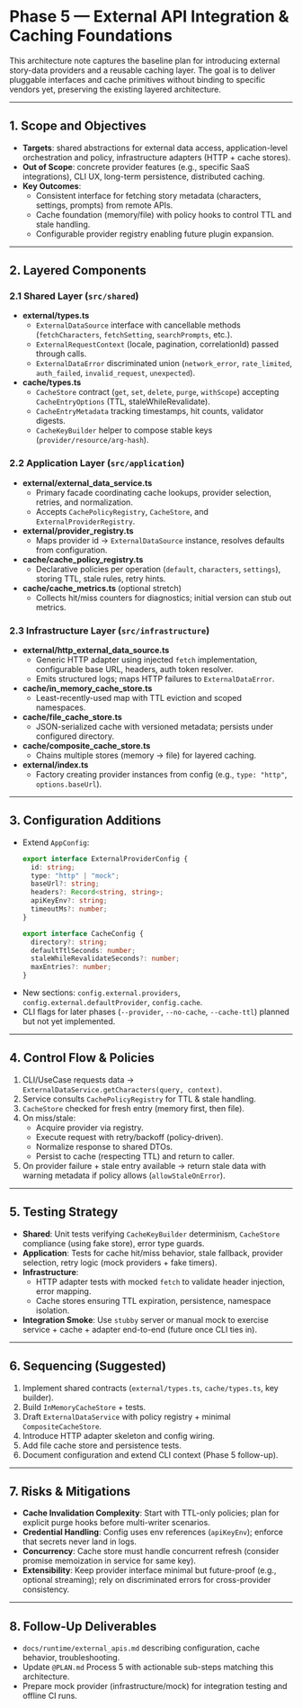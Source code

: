 # Phase 5 — External API Integration & Caching Foundations

This architecture note captures the baseline plan for introducing external story-data providers and a reusable caching layer. The goal is to deliver pluggable interfaces and cache primitives without binding to specific vendors yet, preserving the existing layered architecture.

---

## 1. Scope and Objectives
- **Targets**: shared abstractions for external data access, application-level orchestration and policy, infrastructure adapters (HTTP + cache stores).
- **Out of Scope**: concrete provider features (e.g., specific SaaS integrations), CLI UX, long-term persistence, distributed caching.
- **Key Outcomes**:
  - Consistent interface for fetching story metadata (characters, settings, prompts) from remote APIs.
  - Cache foundation (memory/file) with policy hooks to control TTL and stale handling.
  - Configurable provider registry enabling future plugin expansion.

---

## 2. Layered Components

### 2.1 Shared Layer (`src/shared`)
- **external/types.ts**
  - `ExternalDataSource` interface with cancellable methods (`fetchCharacters`, `fetchSetting`, `searchPrompts`, etc.).
  - `ExternalRequestContext` (locale, pagination, correlationId) passed through calls.
  - `ExternalDataError` discriminated union (`network_error`, `rate_limited`, `auth_failed`, `invalid_request`, `unexpected`).
- **cache/types.ts**
  - `CacheStore` contract (`get`, `set`, `delete`, `purge`, `withScope`) accepting `CacheEntryOptions` (TTL, staleWhileRevalidate).
  - `CacheEntryMetadata` tracking timestamps, hit counts, validator digests.
  - `CacheKeyBuilder` helper to compose stable keys (`provider/resource/arg-hash`).

### 2.2 Application Layer (`src/application`)
- **external/external_data_service.ts**
  - Primary facade coordinating cache lookups, provider selection, retries, and normalization.
  - Accepts `CachePolicyRegistry`, `CacheStore`, and `ExternalProviderRegistry`.
- **external/provider_registry.ts**
  - Maps provider id → `ExternalDataSource` instance, resolves defaults from configuration.
- **cache/cache_policy_registry.ts**
  - Declarative policies per operation (`default`, `characters`, `settings`), storing TTL, stale rules, retry hints.
- **cache/cache_metrics.ts** (optional stretch)
  - Collects hit/miss counters for diagnostics; initial version can stub out metrics.

### 2.3 Infrastructure Layer (`src/infrastructure`)
- **external/http_external_data_source.ts**
  - Generic HTTP adapter using injected `fetch` implementation, configurable base URL, headers, auth token resolver.
  - Emits structured logs; maps HTTP failures to `ExternalDataError`.
- **cache/in_memory_cache_store.ts**
  - Least-recently-used map with TTL eviction and scoped namespaces.
- **cache/file_cache_store.ts**
  - JSON-serialized cache with versioned metadata; persists under configured directory.
- **cache/composite_cache_store.ts**
  - Chains multiple stores (memory → file) for layered caching.
- **external/index.ts**
  - Factory creating provider instances from config (e.g., `type: "http"`, `options.baseUrl`).

---

## 3. Configuration Additions
- Extend `AppConfig`:
  ```ts
  export interface ExternalProviderConfig {
    id: string;
    type: "http" | "mock";
    baseUrl?: string;
    headers?: Record<string, string>;
    apiKeyEnv?: string;
    timeoutMs?: number;
  }

  export interface CacheConfig {
    directory?: string;
    defaultTtlSeconds: number;
    staleWhileRevalidateSeconds?: number;
    maxEntries?: number;
  }
  ```
- New sections: `config.external.providers`, `config.external.defaultProvider`, `config.cache`.
- CLI flags for later phases (`--provider`, `--no-cache`, `--cache-ttl`) planned but not yet implemented.

---

## 4. Control Flow & Policies
1. CLI/UseCase requests data → `ExternalDataService.getCharacters(query, context)`.
2. Service consults `CachePolicyRegistry` for TTL & stale handling.
3. `CacheStore` checked for fresh entry (memory first, then file).
4. On miss/stale:
   - Acquire provider via registry.
   - Execute request with retry/backoff (policy-driven).
   - Normalize response to shared DTOs.
   - Persist to cache (respecting TTL) and return to caller.
5. On provider failure + stale entry available → return stale data with warning metadata if policy allows (`allowStaleOnError`).

---

## 5. Testing Strategy
- **Shared**: Unit tests verifying `CacheKeyBuilder` determinism, `CacheStore` compliance (using fake store), error type guards.
- **Application**: Tests for cache hit/miss behavior, stale fallback, provider selection, retry logic (mock providers + fake timers).
- **Infrastructure**:
  - HTTP adapter tests with mocked `fetch` to validate header injection, error mapping.
  - Cache stores ensuring TTL expiration, persistence, namespace isolation.
- **Integration Smoke**: Use `stubby` server or manual mock to exercise service + cache + adapter end-to-end (future once CLI ties in).

---

## 6. Sequencing (Suggested)
1. Implement shared contracts (`external/types.ts`, `cache/types.ts`, key builder).
2. Build `InMemoryCacheStore` + tests.
3. Draft `ExternalDataService` with policy registry + minimal `CompositeCacheStore`.
4. Introduce HTTP adapter skeleton and config wiring.
5. Add file cache store and persistence tests.
6. Document configuration and extend CLI context (Phase 5 follow-up).

---

## 7. Risks & Mitigations
- **Cache Invalidation Complexity**: Start with TTL-only policies; plan for explicit purge hooks before multi-writer scenarios.
- **Credential Handling**: Config uses env references (`apiKeyEnv`); enforce that secrets never land in logs.
- **Concurrency**: Cache store must handle concurrent refresh (consider promise memoization in service for same key).
- **Extensibility**: Keep provider interface minimal but future-proof (e.g., optional streaming); rely on discriminated errors for cross-provider consistency.

---

## 8. Follow-Up Deliverables
- `docs/runtime/external_apis.md` describing configuration, cache behavior, troubleshooting.
- Update `@PLAN.md` Process 5 with actionable sub-steps matching this architecture.
- Prepare mock provider (infrastructure/mock) for integration testing and offline CI runs.

